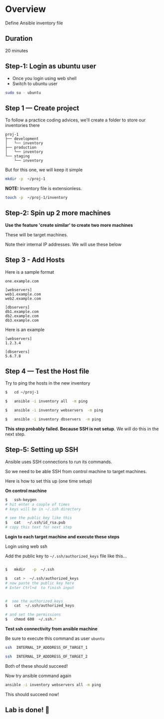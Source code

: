 # Overview

Define Ansible inventory file

## Duration

20 minutes

## Step-1: Login as ubuntu user

* Once you login using web shell
* Switch to ubuntu user

```bash
sudo su - ubuntu
```

## Step 1 — Create project

To follow a practice coding advices, we'll create a folder to store our inventories there

```text
proj-1
├── development
│   └── inventory
├── production
│   └── inventory
└── staging
    └── inventory
```

But for this one, we will keep it simple

```bash
mkdir -p  ~/proj-1
```
 
**NOTE:** Inventory file is extensionless.

```bash
touch -p  ~/proj-1/inventory
```

## Step-2: Spin up 2 more machines

**Use the feature 'create similar' to create two more machines**

These will be target machines.

Note their internal IP addresses.  We will use these below

## Step 3 - Add Hosts

Here is a sample format

```text
one.example.com

[webservers]
web1.example.com
web2.example.com

[dbservers]
db1.example.com
db2.example.com
db3.example.com
```

Here is an example

```text
[webservers]
1.2.3.4

[dbservers]
5.6.7.8
```

## Step 4 — Test the Host file

Try to ping the hosts in the new inventory

```bash
$   cd ~/proj-1

$   ansible -i inventory all  -m ping

$   ansible -i inventory webservers  -m ping

$   ansible -i inventory dbservers  -m ping
```

**This step probably failed.  Because SSH is not setup**.  We will do this in the next step.

## Step-5: Setting up SSH

Ansible uses SSH connections to run its commands.

So we need to be able SSH from control machine to target machines.

Here is how to set this up (one time setup)

**On control machine**

```bash
$   ssh-keygen 
# hit enter a couple of times
# keys will be in ~/.ssh directory

# see the public key like this
$   cat   ~/.ssh/id_rsa.pub
# copy this text for next step
```

**Login to each target machine and execute these steps**

Login using web ssh

Add the public key to `~/.ssh/authorized_keys` file like this...

```bash

$   mkdir   -p  ~/.ssh

$   cat >  ~/.ssh/authorized_keys
# now paste the public key here
# Enter Ctrl+d  to finish input


#  see the authorized_keys
$   cat  ~/.ssh/authorized_keys

# and set the permissions
$   chmod 600  ~/.ssh.*
```

**Test ssh connectivity from ansible machine**

Be sure to execute this command as user `ubuntu`

```bash
ssh  INTERNAL_IP_ADDDRESS_OF_TARGET_1
```

```bash
ssh  INTERNAL_IP_ADDDRESS_OF_TARGET_2
```

Both of these should succeed!

Now try ansible command again

```bash
ansible -i inventory webservers all -m ping
```

This should succeed now!

## Lab is done! 👏